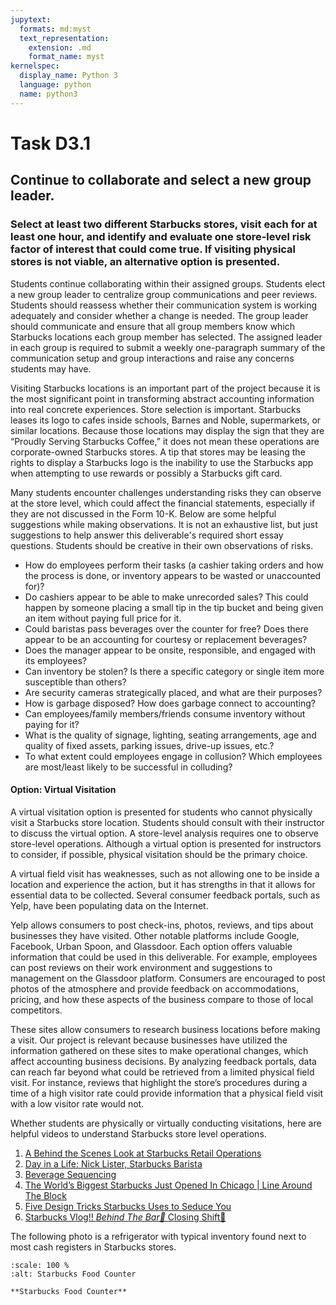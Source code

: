 ```yaml
---
jupytext:
  formats: md:myst
  text_representation:
    extension: .md
    format_name: myst
kernelspec:
  display_name: Python 3
  language: python
  name: python3
---
```


# Task D3.1

## Continue to collaborate and select a new group leader. 
### Select at least two different Starbucks stores, visit each for at least one hour, and identify and evaluate one store-level risk factor of interest that could come true. If visiting physical stores is not viable, an alternative option is presented.

Students continue collaborating within their assigned groups. Students elect a new group leader to centralize group communications and peer reviews. Students should reassess whether their communication system is working adequately and consider whether a change is needed. The group leader should communicate and ensure that all group members know which Starbucks locations each group member has selected. The assigned leader in each group is required to submit a weekly one-paragraph summary of the communication setup and group interactions and raise any concerns students may have.

Visiting Starbucks locations is an important part of the project because it is the most significant point in transforming abstract accounting information into real concrete experiences. Store selection is important. Starbucks leases its logo to cafes inside schools, Barnes and Noble, supermarkets, or similar locations. Because those locations may display the sign that they are “Proudly Serving Starbucks Coffee,” it does not mean these operations are corporate-owned Starbucks stores. A tip that stores may be leasing the rights to display a Starbucks logo is the inability to use the Starbucks app when attempting to use rewards or possibly a Starbucks gift card. 

Many students encounter challenges understanding risks they can observe at the store level, which could affect the financial statements, especially if they are not discussed in the Form 10-K. Below are some helpful suggestions while making observations. It is not an exhaustive list, but just suggestions to help answer this deliverable's required short essay questions. Students should be creative in their own observations of risks.  

- How do employees perform their tasks (a cashier taking orders and how the process is done, or inventory appears to be wasted or unaccounted for)?  
- Do cashiers appear to be able to make unrecorded sales? This could happen by someone placing a small tip in the tip bucket and being given an item without paying full price for it. 
- Could baristas pass beverages over the counter for free? Does there appear to be an accounting for courtesy or replacement beverages?
- Does the manager appear to be onsite, responsible, and engaged with its employees?
- Can inventory be stolen? Is there a specific category or single item more susceptible than others?  
- Are security cameras strategically placed, and what are their purposes?
- How is garbage disposed? How does garbage connect to accounting?
- Can employees/family members/friends consume inventory without paying for it?
- What is the quality of signage, lighting, seating arrangements, age and quality of fixed assets, parking issues, drive-up issues, etc.?
- To what extent could employees engage in collusion? Which employees are most/least likely to be successful in colluding?

#### Option: Virtual Visitation

A virtual visitation option is presented for students who cannot physically visit a Starbucks store location. Students should consult with their instructor to discuss the virtual option. A store-level analysis requires one to observe store-level operations. Although a virtual option is presented for instructors to consider, if possible, physical visitation should be the primary choice.  

A virtual field visit has weaknesses, such as not allowing one to be inside a location and experience the action, but it has strengths in that it allows for essential data to be collected. Several consumer feedback portals, such as Yelp, have been populating data on the Internet. 

Yelp allows consumers to post check-ins, photos, reviews, and tips about businesses they have visited. Other notable platforms include Google, Facebook, Urban Spoon, and Glassdoor. Each option offers valuable information that could be used in this deliverable. For example, employees can post reviews on their work environment and suggestions to management on the Glassdoor platform. Consumers are encouraged to post photos of the atmosphere and provide feedback on accommodations, pricing, and how these aspects of the business compare to those of local competitors. 

These sites allow consumers to research business locations before making a visit. Our project is relevant because businesses have utilized the information gathered on these sites to make operational changes, which affect accounting business decisions. By analyzing feedback portals, data can reach far beyond what could be retrieved from a limited physical field visit. For instance, reviews that highlight the store’s procedures during a time of a high visitor rate could provide information that a physical field visit with a low visitor rate would not.

Whether students are physically or virtually conducting visitations, here are helpful videos to understand Starbucks store level operations.  

1. [A Behind the Scenes Look at Starbucks Retail Operations](https://www.youtube.com/watch?v=l1Zm9MtrYuM) 
2. [Day in a Life: Nick Lister, Starbucks Barista](https://www.youtube.com/watch?v=0nqrb0hLDzI)
3. [Beverage Sequencing](https://www.youtube.com/watch?v=FyZpzfknlMI)
4. [The World’s Biggest Starbucks Just Opened In Chicago | Line Around The Block](https://www.youtube.com/watch?v=_GoRm92XePc)
5. [Five Design Tricks Starbucks Uses to Seduce You](https://www.youtube.com/watch?v=EBZ9mcJuNy4) 
6. [Starbucks Vlog‼️ *Behind The Bar👀* Closing Shift🤗](https://www.youtube.com/watch?v=bT5RBtvkgxM)  

The following photo is a refrigerator with typical inventory found next to most cash registers in Starbucks stores.

```{figure} images/Starbucks_Counter.jpg
:scale: 100 %
:alt: Starbucks Food Counter

**Starbucks Food Counter**
```
